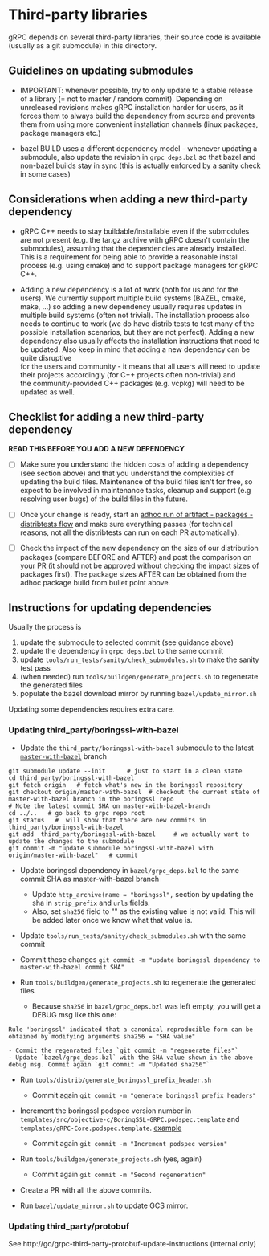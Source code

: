# Third-party libraries 
 
gRPC depends on several third-party libraries, their source code is available 
(usually as a git submodule) in this directory. 
 
## Guidelines on updating submodules 
 
- IMPORTANT: whenever possible, try to only update to a stable release of a library (= not to master / random commit). Depending on unreleased revisions 
  makes gRPC installation harder for users, as it forces them to always build the dependency from source and prevents them from using more 
  convenient installation channels (linux packages, package managers etc.) 
 
- bazel BUILD uses a different dependency model - whenever updating a submodule, also update the revision in `grpc_deps.bzl` so that bazel and 
  non-bazel builds stay in sync (this is actually enforced by a sanity check in some cases) 
 
## Considerations when adding a new third-party dependency 
 
- gRPC C++ needs to stay buildable/installable even if the submodules are not present (e.g. the tar.gz archive with gRPC doesn't contain the submodules), 
  assuming that the dependencies are already installed. This is a requirement for being able to provide a reasonable install process (e.g. using cmake) 
  and to support package managers for gRPC C++. 
 
- Adding a new dependency is a lot of work (both for us and for the users). 
  We currently support multiple build systems (BAZEL, cmake, make, ...) so adding a new dependency usually requires updates in multiple build systems 
  (often not trivial). The installation process also needs to continue to work (we do have distrib tests to test many of the possible installation scenarios, 
  but they are not perfect). Adding a new dependency also usually affects the installation instructions that need to be updated. 
  Also keep in mind that adding a new dependency can be quite disruptive  
  for the users and community - it means that all users will need to update their projects accordingly (for C++ projects often non-trivial) and  
  the community-provided C++ packages (e.g. vcpkg) will need to be updated as well. 
   
## Checklist for adding a new third-party dependency 
 
**READ THIS BEFORE YOU ADD A NEW DEPENDENCY** 
 
- [ ] Make sure you understand the hidden costs of adding a dependency (see section above) and that you understand the     complexities of updating the build files. Maintenance of the build files isn't for free, so expect to be involved in maintenance tasks, cleanup and support (e.g resolving user bugs) of the build files in the future. 
 
- [ ] Once your change is ready, start an [adhoc run of artifact - packages - distribtests flow](https://fusion.corp.google.com/projectanalysis/summary/KOKORO/prod%3Agrpc%2Fcore%2Fexperimental%2Fgrpc_build_artifacts_multiplatform) and make sure everything passes (for technical reasons, not all the distribtests can run on each PR automatically). 
 
- [ ] Check the impact of the new dependency on the size of our distribution packages (compare BEFORE and AFTER) and post the comparison on your PR (it should not be approved without checking the impact sizes of packages first). The package sizes AFTER can be obtained from the adhoc package build from bullet point above. 
 
## Instructions for updating dependencies 
 
Usually the process is 
 
1. update the submodule to selected commit (see guidance above) 
2. update the dependency in `grpc_deps.bzl` to the same commit 
3. update `tools/run_tests/sanity/check_submodules.sh` to make the sanity test pass 
4. (when needed) run `tools/buildgen/generate_projects.sh` to regenerate the generated files  
5. populate the bazel download mirror by running `bazel/update_mirror.sh` 
 
Updating some dependencies requires extra care. 
 
### Updating third_party/boringssl-with-bazel 
 
- Update the `third_party/boringssl-with-bazel` submodule to the latest [`master-with-bazel`](https://github.com/google/boringssl/tree/master-with-bazel) branch 
``` 
git submodule update --init      # just to start in a clean state 
cd third_party/boringssl-with-bazel 
git fetch origin   # fetch what's new in the boringssl repository 
git checkout origin/master-with-bazel  # checkout the current state of master-with-bazel branch in the boringssl repo 
# Note the latest commit SHA on master-with-bazel-branch  
cd ../..   # go back to grpc repo root 
git status   #  will show that there are new commits in third_party/boringssl-with-bazel 
git add  third_party/boringssl-with-bazel     # we actually want to update the changes to the submodule 
git commit -m "update submodule boringssl-with-bazel with origin/master-with-bazel"   # commit 
``` 
 
- Update boringssl dependency in `bazel/grpc_deps.bzl` to the same commit SHA as master-with-bazel branch 
    - Update `http_archive(name = "boringssl",` section by updating the sha in `strip_prefix` and `urls` fields. 
    - Also, set `sha256` field to "" as the existing value is not valid. This will be added later once we know what that value is. 
 
- Update `tools/run_tests/sanity/check_submodules.sh` with the same commit 
 
- Commit these changes `git commit -m "update boringssl dependency to master-with-bazel commit SHA"` 
 
- Run `tools/buildgen/generate_projects.sh` to regenerate the generated files 
    - Because `sha256` in `bazel/grpc_deps.bzl` was left empty, you will get a DEBUG msg like this one: 
``` 
Rule 'boringssl' indicated that a canonical reproducible form can be obtained by modifying arguments sha256 = "SHA value" 
``` 
    - Commit the regenrated files `git commit -m "regenerate files"` 
    - Update `bazel/grpc_deps.bzl` with the SHA value shown in the above debug msg. Commit again `git commit -m "Updated sha256"` 
 
- Run `tools/distrib/generate_boringssl_prefix_header.sh` 
    - Commit again `git commit -m "generate boringssl prefix headers"` 
 
- Increment the boringssl podspec version number in  
  `templates/src/objective-c/BoringSSL-GRPC.podspec.template` and `templates/gRPC-Core.podspec.template`. 
  [example](https://github.com/grpc/grpc/pull/21527/commits/9d4411842f02f167209887f1f3d2b9ab5d14931a) 
    - Commit again `git commit -m "Increment podspec version"` 
 
- Run `tools/buildgen/generate_projects.sh` (yes, again) 
    - Commit again `git commit -m "Second regeneration"` 
 
- Create a PR with all the above commits. 
 
- Run `bazel/update_mirror.sh` to update GCS mirror. 
 
### Updating third_party/protobuf 
 
See http://go/grpc-third-party-protobuf-update-instructions (internal only) 
